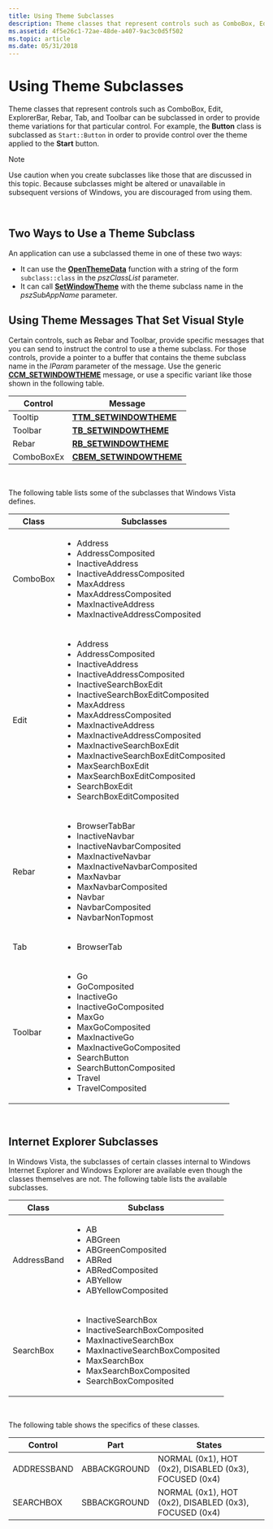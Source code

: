 ```yaml
---
title: Using Theme Subclasses
description: Theme classes that represent controls such as ComboBox, Edit, ExplorerBar, Rebar, Tab, and Toolbar can be subclassed in order to provide theme variations for that particular control.
ms.assetid: 4f5e26c1-72ae-48de-a407-9ac3c0d5f502
ms.topic: article
ms.date: 05/31/2018
---
```


# Using Theme Subclasses

Theme classes that represent controls such as ComboBox, Edit, ExplorerBar, Rebar, Tab, and Toolbar can be subclassed in order to provide theme variations for that particular control. For example, the **Button** class is subclassed as `Start::Button` in order to provide control over the theme applied to the **Start** button.

> [!Note]  
> Use caution when you create subclasses like those that are discussed in this topic. Because subclasses might be altered or unavailable in subsequent versions of Windows, you are discouraged from using them.

 

## Two Ways to Use a Theme Subclass

An application can use a subclassed theme in one of these two ways:

-   It can use the [**OpenThemeData**](/windows/desktop/api/Uxtheme/nf-uxtheme-openthemedata) function with a string of the form `subclass::class` in the *pszClassList* parameter.
-   It can call [**SetWindowTheme**](/windows/desktop/api/Uxtheme/nf-uxtheme-setwindowtheme) with the theme subclass name in the *pszSubAppName* parameter.

## Using Theme Messages That Set Visual Style

Certain controls, such as Rebar and Toolbar, provide specific messages that you can send to instruct the control to use a theme subclass. For those controls, provide a pointer to a buffer that contains the theme subclass name in the *lParam* parameter of the message. Use the generic [**CCM\_SETWINDOWTHEME**](ccm-setwindowtheme.md) message, or use a specific variant like those shown in the following table.



| Control    | Message                                             |
|------------|-----------------------------------------------------|
| Tooltip    | [**TTM\_SETWINDOWTHEME**](ttm-setwindowtheme.md)   |
| Toolbar    | [**TB\_SETWINDOWTHEME**](tb-setwindowtheme.md)     |
| Rebar      | [**RB\_SETWINDOWTHEME**](rb-setwindowtheme.md)     |
| ComboBoxEx | [**CBEM\_SETWINDOWTHEME**](cbem-setwindowtheme.md) |



 

The following table lists some of the subclasses that Windows Vista defines.




| Class | Subclasses | 
|-------|------------|
| ComboBox | <ul><li>Address</li><li>AddressComposited</li><li>InactiveAddress</li><li>InactiveAddressComposited</li><li>MaxAddress</li><li>MaxAddressComposited</li><li>MaxInactiveAddress</li><li>MaxInactiveAddressComposited</li></ul> | 
| Edit | <ul><li>Address</li><li>AddressComposited</li><li>InactiveAddress</li><li>InactiveAddressComposited</li><li>InactiveSearchBoxEdit</li><li>InactiveSearchBoxEditComposited</li><li>MaxAddress</li><li>MaxAddressComposited</li><li>MaxInactiveAddress</li><li>MaxInactiveAddressComposited</li><li>MaxInactiveSearchBoxEdit</li><li>MaxInactiveSearchBoxEditComposited</li><li>MaxSearchBoxEdit</li><li>MaxSearchBoxEditComposited</li><li>SearchBoxEdit</li><li>SearchBoxEditComposited</li></ul> | 
| Rebar | <ul><li>BrowserTabBar</li><li>InactiveNavbar</li><li>InactiveNavbarComposited</li><li>MaxInactiveNavbar</li><li>MaxInactiveNavbarComposited</li><li>MaxNavbar</li><li>MaxNavbarComposited</li><li>Navbar</li><li>NavbarComposited</li><li>NavbarNonTopmost</li></ul> | 
| Tab | <ul><li>BrowserTab</li></ul> | 
| Toolbar | <ul><li>Go</li><li>GoComposited</li><li>InactiveGo</li><li>InactiveGoComposited</li><li>MaxGo</li><li>MaxGoComposited</li><li>MaxInactiveGo</li><li>MaxInactiveGoComposited</li><li>SearchButton</li><li>SearchButtonComposited</li><li>Travel</li><li>TravelComposited</li></ul> | 




 

## Internet Explorer Subclasses

In Windows Vista, the subclasses of certain classes internal to Windows Internet Explorer and Windows Explorer are available even though the classes themselves are not. The following table lists the available subclasses.




| **Class** | **Subclass** |  
|--------|---------|
| AddressBand | <ul><li>AB</li><li>ABGreen</li><li>ABGreenComposited</li><li>ABRed</li><li>ABRedComposited</li><li>ABYellow</li><li>ABYellowComposited</li></ul> | 
| SearchBox | <ul><li>InactiveSearchBox</li><li>InactiveSearchBoxComposited</li><li>MaxInactiveSearchBox</li><li>MaxInactiveSearchBoxComposited</li><li>MaxSearchBox</li><li>MaxSearchBoxComposited</li><li>SearchBoxComposited</li></ul> | 




 

The following table shows the specifics of these classes.



| Control     | Part         | States                                                 |
|-------------|--------------|--------------------------------------------------------|
| ADDRESSBAND | ABBACKGROUND | NORMAL (0x1), HOT (0x2), DISABLED (0x3), FOCUSED (0x4) |
| SEARCHBOX   | SBBACKGROUND | NORMAL (0x1), HOT (0x2), DISABLED (0x3), FOCUSED (0x4) |



 

 

 




